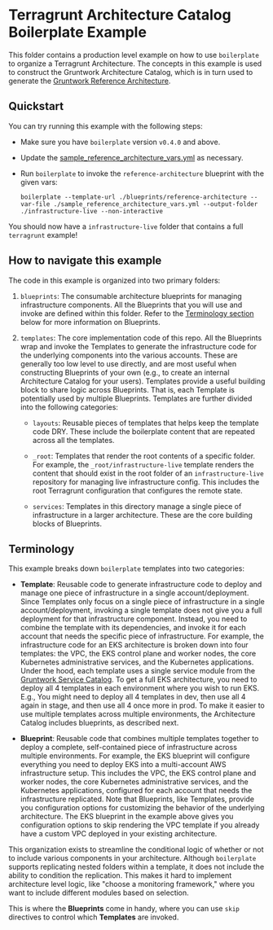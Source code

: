 # Terragrunt Architecture Catalog Boilerplate Example

This folder contains a production level example on how to use `boilerplate` to organize a Terragrunt Architecture. The
concepts in this example is used to construct the Gruntwork Architecture Catalog, which is in turn used to generate the
[Gruntwork Reference Architecture](https://gruntwork.io/reference-architecture/).


## Quickstart

You can try running this example with the following steps:

- Make sure you have `boilerplate` version `v0.4.0` and above.

- Update the [sample_reference_architecture_vars.yml](./sample_reference_architecture_vars.yml) as necessary.

- Run `boilerplate` to invoke the `reference-architecture` blueprint with the given vars:

      boilerplate --template-url ./blueprints/reference-architecture --var-file ./sample_reference_architecture_vars.yml --output-folder ./infrastructure-live --non-interactive

You should now have a `infrastructure-live` folder that contains a full `terragrunt` example!


## How to navigate this example

The code in this example is organized into two primary folders:

1. `blueprints`: The consumable architecture blueprints for managing infrastructure components. All the Blueprints that
   you will use and invoke are defined within this folder. Refer to the [Terminology section](#terminology) below for
   more information on Blueprints.

1. `templates`: The core implementation code of this repo. All the Blueprints wrap and invoke the Templates to generate
   the infrastructure code for the underlying components into the various accounts. These are generally too low level to
   use directly, and are most useful when constructing Blueprints of your own (e.g., to create an internal Architecture
   Catalog for your users). Templates provide a useful building block to share logic across Blueprints. That is, each
   Template is potentially used by multiple Blueprints. Templates are further divided into the
   following categories:

   - `layouts`: Reusable pieces of templates that helps keep the template code DRY. These include the boilerplate
     content that are repeated across all the templates.

   - `_root`: Templates that render the root contents of a specific folder. For example, the `_root/infrastructure-live`
     template renders the content that should exist in the root folder of an `infrastructure-live` repository for
     managing live infrastructure config. This includes the root Terragrunt configuration that configures the remote
     state.

   - `services`: Templates in this directory manage a single piece of infrastructure in a larger architecture. These
     are the core building blocks of Blueprints.


## Terminology

This example breaks down `boilerplate` templates into two categories:

* **Template**: Reusable code to generate infrastructure code to deploy and manage one piece of infrastructure in a
  single account/deployment. Since Templates only focus on a single piece of infrastructure in a single
  account/deployment, invoking a single template does not give you a full deployment for that infrastructure component.
  Instead, you need to combine the template with its dependencies, and invoke it for each account that needs the
  specific piece of infrastructure. For example, the infrastructure code for an EKS architecture is broken down into four
  templates: the VPC, the EKS control plane and worker nodes, the core Kubernetes administrative services, and the
  Kubernetes applications. Under the hood, each template uses a single service module from the [Gruntwork Service
  Catalog](https://github.com/gruntwork-io/terraform-aws-service-catalog/). To get a full EKS architecture, you need to
  deploy all 4 templates in each environment where you wish to run EKS. E.g., You might need to deploy all 4 templates
  in dev, then use all 4 again in stage, and then use all 4 once more in prod. To make it easier to use multiple
  templates across multiple environments, the Architecture Catalog includes blueprints, as described next.

* **Blueprint**: Reusable code that combines multiple templates together to deploy a complete, self-contained piece of
  infrastructure across multiple environments. For example, the EKS blueprint will configure everything you need to
  deploy EKS into a multi-account AWS infrastructure setup. This includes the VPC, the EKS control plane and worker
  nodes, the core Kubernetes administrative services, and the Kubernetes applications, configured for each account that
  needs the infrastructure replicated. Note that Blueprints, like Templates, provide you configuration options for
  customizing the behavior of the underlying architecture. The EKS blueprint in the example above gives you
  configuration options to skip rendering the VPC template if you already have a custom VPC deployed in your existing
  architecture.

This organization exists to streamline the conditional logic of whether or not to include various components in your
architecture. Although `boilerplate` supports replicating nested folders within a template, it does not include the
ability to condition the replication. This makes it hard to implement architecture level logic, like "choose a
monitoring framework," where you want to include different modules based on selection.

This is where the **Blueprints** come in handy, where you can use `skip` directives to control which **Templates** are
invoked.
